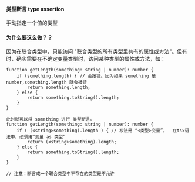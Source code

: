 #### 类型断言 type assertion

手动指定一个值的类型

#### 为什么要这么做？？

因为在联合类型中，只能访问 "联合类型的所有类型里共有的属性或方法"。但有时，确实需要在不确定变量类型时，访问某种类型的属性或方法，如：

```JS
function getLength(something: string | number): number {
    if (something.length) { // 会报错。因为如果 something 是 number,something.length 就会报错
        return something.length;
    } else {
        return something.toString().length;
    }
}

此时就可以将 something 进行 类型断言。
function getLength(something: string | number): number {
    if ( (<string>something).length ) { // 写法是 “<类型>变量”。  在tsx语法中，必须用“变量 as 类型”
        return (<string>something).length;
    } else {
        return something.toString().length;
    }
}

// 注意：断言成一个联合类型中不存在的类型是不允许
```


